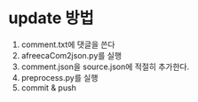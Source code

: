 # update 방법
1. comment.txt에 댓글을 쓴다
2. afreecaCom2json.py를 실행
3. comment.json을 source.json에 적절히 추가한다.
4. preprocess.py를 실행
5. commit & push